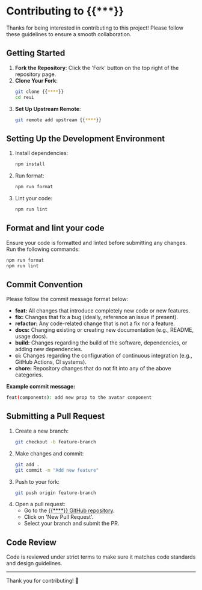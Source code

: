 # Contributing to {{***}}

Thanks for being interested in contributing to this project!
Please follow these guidelines to ensure a smooth collaboration. 

## Getting Started

1. **Fork the Repository**: Click the 'Fork' button on the top right of the repository page.
2. **Clone Your Fork**:
   ```sh
   git clone {{****}}
   cd reui
   ```
3. **Set Up Upstream Remote**:
   ```sh
   git remote add upstream {{****}}
   ```

## Setting Up the Development Environment

1. Install dependencies:
   ```sh
   npm install
   ```
2. Run format:
   ```sh
   npm run format
   ```
3. Lint your code:
   ```sh
   npm run lint
   ```

## Format and lint your code

Ensure your code is formatted and linted before submitting any changes. Run the following commands:

```sh
npm run format
npm run lint
```

## Commit Convention

Please follow the commit message format below:

- **feat:** All changes that introduce completely new code or new features.
- **fix:** Changes that fix a bug (ideally, reference an issue if present).
- **refactor:** Any code-related change that is not a fix nor a feature.
- **docs:** Changing existing or creating new documentation (e.g., README, usage docs).
- **build:** Changes regarding the build of the software, dependencies, or adding new dependencies.
- **ci:** Changes regarding the configuration of continuous integration (e.g., GitHub Actions, CI systems).
- **chore:** Repository changes that do not fit into any of the above categories.

**Example commit message:**

```sh
feat(components): add new prop to the avatar component
```

## Submitting a Pull Request

1. Create a new branch:
   ```sh
   git checkout -b feature-branch
   ```
2. Make changes and commit:
   ```sh
   git add .
   git commit -m "Add new feature"
   ```
3. Push to your fork:
   ```sh
   git push origin feature-branch
   ```
4. Open a pull request:
    - Go to the [{{****}} GitHub repository]({{****}}).
    - Click on 'New Pull Request'.
    - Select your branch and submit the PR.

## Code Review

Code is reviewed under strict terms to make sure it matches code standards and design guidelines.

---

Thank you for contributing! 🚀